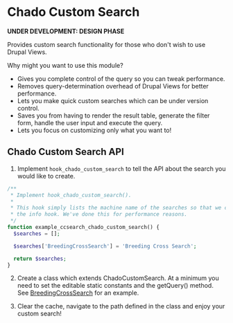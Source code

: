 # Chado Custom Search

**UNDER DEVELOPMENT: DESIGN PHASE**

Provides custom search functionality for those who don't wish to use Drupal Views.

Why might you want to use this module?
- Gives you complete control of the query so you can tweak performance.
- Removes query-determination overhead of Drupal Views for better performance.
- Lets you make quick custom searches which can be under version control.
- Saves you from having to render the result table, generate the filter form,
  handle the user input and execute the query.
- Lets you focus on customizing only what you want to!

## Chado Custom Search API

1. Implement `hook_chado_custom_search` to tell the API about the search you would like to create.

```php
/**
 * Implement hook_chado_custom_search().
 *
 * This hook simply lists the machine name of the searches so that we can find
 * the info hook. We've done this for performance reasons.
 */
function example_ccsearch_chado_custom_search() {
  $searches = [];

  $searches['BreedingCrossSearch'] = 'Breeding Cross Search';

  return $searches;
}
```

2. Create a class which extends ChadoCustomSearch. At a minimum you need to set the editable static constants and the getQuery() method. See [BreedingCrossSearch](https://github.com/UofS-Pulse-Binfo/chado_custom_search/blob/master/example_ccsearch/examples/BreedingCrossSearch.inc) for an example.

3. Clear the cache, navigate to the path defined in the class and enjoy your custom search!
